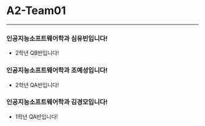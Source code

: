 # A2-Team01

---

### 인공지능소프트웨어학과 심유빈입니다!
- 2학년 QB반입니다!

### 인공지능소프트웨어학과 조예성입니다!
- 2학년 QA반입니다!

### 인공지능소프트웨어학과 김경모입니다!
- 1학년 QA반입니다!
